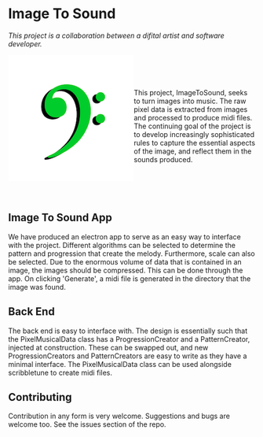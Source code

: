 # Image To Sound

_This project is a collaboration between a difital artist and software developer._

<img align="left" src="img/ImageToSoundLogo2.png">
<br/>
<br/>
<br/>
<br/>
This project, ImageToSound, seeks to turn images into music. The raw pixel data is extracted from images and processed to produce midi files. The continuing goal of the project is to develop increasingly sophisticated rules to capture the essential aspects of the image, and reflect them in the sounds produced.
<br/>
<br/>
<br/>
<br/>
<br/>

## Image To Sound App

We have produced an electron app to serve as an easy way to interface with the project. Different algorithms can be selected to determine the pattern and progression that create the melody. Furthermore, scale can also be selected. Due to the enormous volume of data that is contained in an image, the images should be compressed. This can be done through the app. On clicking 'Generate', a midi file is generated in the directory that the image was found.

## Back End

The back end is easy to interface with. The design is essentially such that the PixelMusicalData class has a ProgressionCreator and a PatternCreator, injected at construction. These can be swapped out, and new ProgressionCreators and PatternCreators are easy to write as they have a minimal interface. The PixelMusicalData class can be used alongside scribbletune to create midi files.

## Contributing

Contribution in any form is very welcome. Suggestions and bugs are welcome too. See the issues section of the repo.
